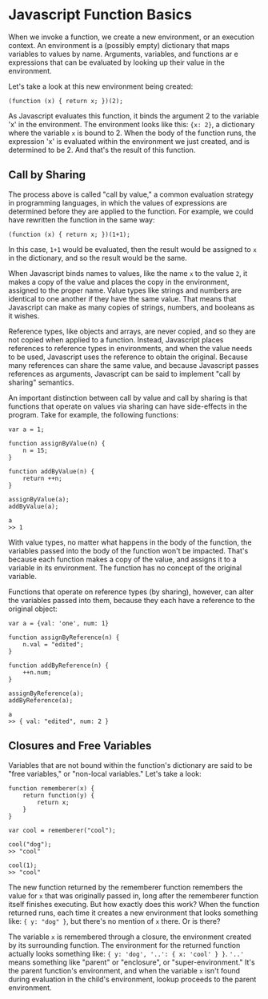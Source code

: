 # Javascript Function Basics

When we invoke a function, we create a new environment, or an execution context. An environment is a (possibly empty) dictionary that maps variables to values by name. Arguments, variables, and functions ar e expressions that can be evaluated by looking up their value in the environment. 

Let's take a look at this new environment being created:

	(function (x) { return x; })(2);

As Javascript evaluates this function, it binds the argument 2 to the variable 'x' in the environment. The environment looks like this: `{x: 2}`, a dictionary where the variable `x` is bound to 2. When the body of the function runs, the expression 'x' is evaluated within the environment we just created, and is determined to be 2. And that's the result of this function. 

## Call by Sharing

The process above is called "call by value," a common evaluation strategy in programming languages, in which the values of expressions are determined before they are applied to the function. For example, we could have rewritten the function in the same way:

	(function (x) { return x; })(1+1);
	
In this case, `1+1` would be evaluated, then the result would be assigned to `x` in the dictionary, and so the result would be the same.

When Javascript binds names to values, like the name `x` to the value `2`, it makes a copy of the value and places the copy in the environment, assigned to the proper name. Value types like strings and numbers are identical to one another if they have the same value. That means that Javascript can make as many copies of strings, numbers, and booleans as it wishes. 

Reference types, like objects and arrays, are never copied, and so they are not copied when applied to a function. Instead, Javascript places references to reference types in environments, and when the value needs to be used, Javascript uses the reference to obtain the original. Because many references can share the same value, and because Javascript passes references as arguments, Javascript can be said to implement "call by sharing" semantics. 

An important distinction between call by value and call by sharing is that functions that operate on values via sharing can have side-effects in the program. Take for example, the following functions:

	var a = 1;
	
	function assignByValue(n) {
		n = 15;
	}
	
	function addByValue(n) {
		return ++n;
	}
	
	assignByValue(a);
	addByValue(a);
	
	a
	>> 1
	
With value types, no matter what happens in the body of the function, the variables passed into the body of the function won't be impacted. That's because each function makes a copy of the value, and assigns it to a variable in its environment. The function has no concept of the original variable. 

Functions that operate on reference types (by sharing), however, can alter the variables passed into them, because they each have a reference to the original object:

	var a = {val: 'one', num: 1}
	
	function assignByReference(n) {
		n.val = "edited";
	}
	
	function addByReference(n) {
		++n.num;
	}
	
	assignByReference(a);
	addByReference(a);
	
	a
	>> { val: "edited", num: 2 }
	
## Closures and Free Variables

Variables that are not bound within the function's dictionary are said to be "free variables," or "non-local variables." Let's take a look:

	function rememberer(x) {
		return function(y) {
			return x;
		}
	}
	
	var cool = rememberer("cool");
	
	cool("dog");
	>> "cool"
	
	cool(1);
	>> "cool"
	
The new function returned by the rememberer function remembers the value for `x` that was originally passed in, long after the rememberer function itself finishes executing. But how exactly does this work? When the function returned runs, each time it creates a new environment that looks something like: `{ y: "dog" }`, but there's no mention of `x` there. Or is there? 

The variable `x` is remembered through a closure, the environment created by its surrounding function. The environment for the returned function actually looks something like: `{ y: 'dog', '..': { x: 'cool' } }`. `'..'` means something like "parent" or "enclosure", or "super-environment." It's the parent function's environment, and when the variable `x` isn't found during evaluation in the child's environment, lookup proceeds to the parent environment. 

	
	